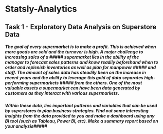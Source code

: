 # Statsly-Analytics
## Task 1 - Exploratory Data Analysis on Superstore Data

##### The goal of every supermarket is to make a profit. This is achieved when more goods are sold and the turnover is high. A major challenge to increasing sales of a ##### supermarket lies in the ability of the manager to forecast sales patterns and know readily beforehand when to order and replenish inventories as well as plan for manpower ##### and staff. The amount of sales data has steadily been on the increase in recent years and the ability to leverage this gold of data separates high-performing supermarkets ##### from the others. One of the most valuable assets a supermarket can have been data generated by customers as they interact with various supermarkets. #####
##### Within these data, lies important patterns and variables that can be used by superstores to plan business strategies. Find out some interesting insights from the data provided to you and make a dashboard using any BI tool (such as Tableau, Power BI, etc). Make a summary report based on your analysis#####
